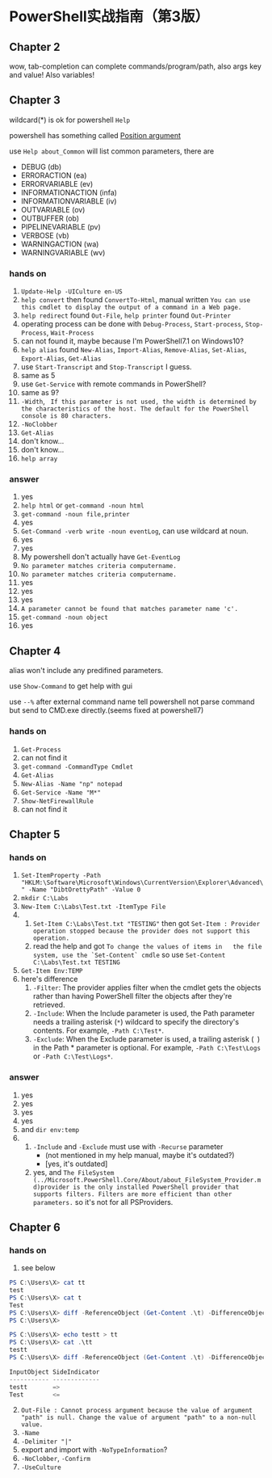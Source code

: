 # PowerShell实战指南（第3版）

## Chapter 2

wow, tab-completion can complete commands/program/path, also args key and value! Also variables!

## Chapter 3

wildcard\(\*\) is ok for powershell `Help`

powershell has something called [Position argument](https://docs.microsoft.com/en-us/powershell/module/microsoft.powershell.core/about/about_functions_advanced_parameters?view=powershell-7.1#position-argument)

use `Help about_Common` will list common parameters, there are

- DEBUG (db)
- ERRORACTION (ea)
- ERRORVARIABLE (ev)
- INFORMATIONACTION (infa)
- INFORMATIONVARIABLE (iv)
- OUTVARIABLE (ov)
- OUTBUFFER (ob)
- PIPELINEVARIABLE (pv)
- VERBOSE (vb)
- WARNINGACTION (wa)
- WARNINGVARIABLE (wv)

### hands on

1. `Update-Help -UICulture en-US `
2. `help convert` then found `ConvertTo-Html`, manual written `You can use this cmdlet to display the output of a command in a Web page.`
3. `help redirect` found `Out-File`, `help printer` found `Out-Printer`
4. operating process can be done with `Debug-Process`, `Start-process`, `Stop-Process`, `Wait-Process`
5. can not found it, maybe because I'm PowerShell7.1 on Windows10?
6. `help alias` found `New-Alias`, `Import-Alias`, `Remove-Alias`, `Set-Alias`, `Export-Alias`, `Get-Alias`
7. use `Start-Transcript` and `Stop-Transcript` I guess.
8. same as 5
9. use `Get-Service` with remote commands in PowerShell?
10. same as 9?
11. `-Width`, ` If this parameter is not used, the width is determined by the characteristics of the host. The default for the PowerShell console is 80 characters.`
12.  `-NoClobber`
13.  `Get-Alias`
14.  don't know...
15.  don't know...
16.  `help array`

### answer

1. yes
2. `help html` or `get-command -noun html`
3. `get-command -noun file,printer`
4. yes
5. `Get-Command -verb write -noun eventLog`, can use wildcard at noun.
6. yes
7. yes
8. My powershell don't actually have `Get-EventLog`
9. `No parameter matches criteria computername.`
10. `No parameter matches criteria computername.`
11. yes
12. yes
13. yes
14. `A parameter cannot be found that matches parameter name 'c'.`
15. `get-command -noun object`
16. yes

## Chapter 4

alias won't include any predifined parameters.

use `Show-Command` to get help with gui

use `--%` after external command name tell powershell not parse command but send to CMD.exe directly.(seems fixed at powershell7)

### hands on

1. `Get-Process`
2. can not find it
3. `get-command -CommandType Cmdlet`
4. `Get-Alias`
5. `New-Alias -Name "np" notepad`
6. `Get-Service -Name "M*"`
7. `Show-NetFirewallRule`
8. can not find it

## Chapter 5

### hands on

1. `Set-ItemProperty -Path "HKLM:\Software\Microsoft\Windows\CurrentVersion\Explorer\Advanced\" -Name "DibtOrettyPath" -Value 0`
2. `mkdir C:\Labs`
3. `New-Item C:\Labs\Test.txt -ItemType File`
4. 
   1. `Set-Item C:\Labs\Test.txt "TESTING"` then got `Set-Item : Provider operation stopped because the provider does not support this operation.` 
   2. read the help and got ``To change the values of items in   the file system, use the `Set-Content` cmdle`` so use `Set-Content C:\Labs\Test.txt TESTING`
5. `Get-Item Env:TEMP`
6. here's difference
   1. `-Filter`: The provider applies filter when the cmdlet gets the objects rather than having PowerShell filter the objects after they're retrieved. 
   2. `-Include`: When the Include parameter is used, the Path parameter needs a trailing asterisk (`*`) wildcard to specify the directory's contents. For example, `-Path C:\Test*`.
   3. `-Exclude`:   When the Exclude parameter is used, a trailing asterisk (` `) in the Path * parameter is optional. For example, `-Path C:\Test\Logs` or `-Path C:\Test\Logs*`.

### answer

1. yes
2. yes
3. yes
4. yes
5. and `dir env:temp`
6. 
   1. `-Include` and `-Exclude` must use with `-Recurse` parameter
      - (not mentioned in my help manual, maybe it's outdated?)
      - \[yes, it's outdated\]
   2. yes, and `The FileSystem (../Microsoft.PowerShell.Core/About/about_FileSystem_Provider.md)provider is the only installed PowerShell provider that supports filters. Filters are more efficient than other parameters.` so it's not for all PSProviders.

## Chapter 6

### hands on

1. see below

``` powershell
PS C:\Users\X> cat tt
test
PS C:\Users\X> cat t
Test
PS C:\Users\X> diff -ReferenceObject (Get-Content .\t) -DifferenceObject (Get-Content .\tt)
PS C:\Users\X> 
```

``` powershell
PS C:\Users\X> echo testt > tt
PS C:\Users\X> cat .\tt
testt
PS C:\Users\X> diff -ReferenceObject (Get-Content .\t) -DifferenceObject (Get-Content .\tt)

InputObject SideIndicator
----------- -------------
testt       =>
Test        <=
```

2. `Out-File : Cannot process argument because the value of argument "path" is null. Change the value of argument "path" to a non-null value.`
3. `-Name`
4. `-Delimiter "|"` 
5. export and import with `-NoTypeInformation`?
6. `-NoClobber`, `-Confirm`
7. `-UseCulture`
